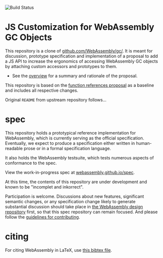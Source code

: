 ![Build Status](https://github.com/WebAssembly/gc-js-customization/actions/workflows/main.yml/badge.svg)

# JS Customization for WebAssembly GC Objects

This repository is a clone of
[github.com/WebAssembly/gc/](https://github.com/WebAssembly/gc/). It is meant
for discussion, prototype specification and implementation of a proposal to add
a JS API to increase the ergonomics of accessing WebAssembly GC objects by
attaching custom accessors and prototypes to them.

* See the [overview](proposals/gc-js-customization/Overview.md) for a summary and rationale of the proposal.

<!--
* See the [modified spec](https://webassembly.github.io/gc/core) for details.
-->

This repository is based on the [function references proposal](proposals/function-references/Overview.md) as a baseline and includes all respective changes.

Original `README` from upstream repository follows...

# spec

This repository holds a prototypical reference implementation for WebAssembly,
which is currently serving as the official specification. Eventually, we expect
to produce a specification either written in human-readable prose or in a formal
specification language.

It also holds the WebAssembly testsuite, which tests numerous aspects of
conformance to the spec.

View the work-in-progress spec at [webassembly.github.io/spec](https://webassembly.github.io/spec/).

At this time, the contents of this repository are under development and known
to be "incomplet and inkorrect".

Participation is welcome. Discussions about new features, significant semantic
changes, or any specification change likely to generate substantial discussion
should take place in
[the WebAssembly design repository](https://github.com/WebAssembly/design)
first, so that this spec repository can remain focused. And please follow the
[guidelines for contributing](Contributing.md).

# citing

For citing WebAssembly in LaTeX, use [this bibtex file](wasm-specs.bib).

